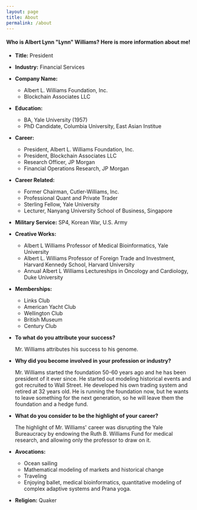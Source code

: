 ```yaml
---
layout: page
title: About
permalink: /about
---
```


#### Who is Albert Lynn "Lynn" Williams? Here is more information about me!

* **Title:** President
* **Industry:** Financial Services
* **Company Name:**
	+ Albert L. Williams Foundation, Inc. 
	+ Blockchain Associates LLC 

* **Education:**
	+ BA, Yale University (1957)
	+ PhD Candidate, Columbia University, East Asian Institue

* **Career:**
	+ President, Albert L. Williams Foundation, Inc.
	+ President, Blockchain Associates LLC
	+ Research Officer, JP Morgan
	+ Financial Operations Research, JP Morgan
* **Career Related:**
	+ Former Chairman, Cutler-Williams, Inc.
	+ Professional Quant and Private Trader
	+ Sterling Fellow, Yale University
	+ Lecturer, Nanyang University School of Business, Singapore
* **Military Service:** SP4, Korean War, U.S. Army

* **Creative Works:**
	+ Albert L Williams Professor of Medical Bioinformatics, Yale University
	+ Albert L. Williams Professor of Foreign Trade and Investment, Harvard Kennedy School, Harvard University
	+ Annual Albert L Williams Lectureships in Oncology and Cardiology, Duke University
* **Memberships:**
	+ Links Club
	+ American Yacht Club
	+ Wellington Club
	+ British Museum
	+ Century Club

* **To what do you attribute your success?**

	Mr. Williams attributes his success to his genome.

* **Why did you become involved in your profession or industry?**
	
	Mr. Williams started the foundation 50-60 years ago and he has been president of it ever since. He started out modeling historical events and got recruited to Wall Street. He developed his own trading system and retired at 32 years old. He is running the foundation now, but he wants to leave something for the next generation, so he will leave them the foundation and a hedge fund.

* **What do you consider to be the highlight of your career?**

	The highlight of Mr. Williams' career was disrupting the Yale Bureaucracy by endowing the Ruth B. Williams Fund for medical research, and allowing only the professor to draw on it.

* **Avocations:**
	+ Ocean sailing
	+ Mathematical modeling of markets and historical change
	+ Traveling
	+ Enjoying ballet, medical bioinformatics, quantitative modeling of complex adaptive systems and Prana yoga.

* **Religion:** Quaker






